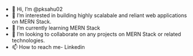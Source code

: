 - 👋 Hi, I’m @pksahu02
- 👀 I’m interested in building highly scalabale and reliant web applications on MERN Stack.
- 🌱 I’m currently learning MERN Stack
- 💞️ I’m looking to collaborate on any projects on MERN Stack or related technologies.
- 📫 How to reach me- Linkedin

<!---
pksahu02/pksahu02 is a ✨ special ✨ repository because its `README.md` (this file) appears on your GitHub profile.
You can click the Preview link to take a look at your changes.
--->
